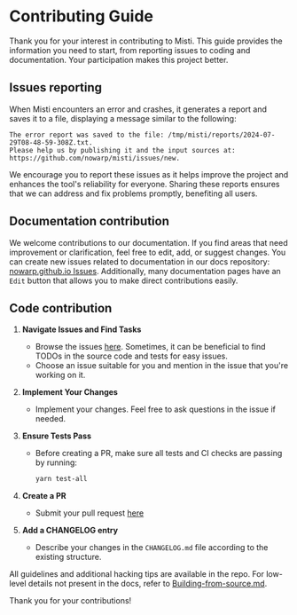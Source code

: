 # Contributing Guide

Thank you for your interest in contributing to Misti. This guide provides the information you need to start, from reporting issues to coding and documentation. Your participation makes this project better.

## Issues reporting
When Misti encounters an error and crashes, it generates a report and saves it to a file, displaying a message similar to the following:

```
The error report was saved to the file: /tmp/misti/reports/2024-07-29T08-48-59-308Z.txt.
Please help us by publishing it and the input sources at:
https://github.com/nowarp/misti/issues/new.
```

We encourage you to report these issues as it helps improve the project and enhances the tool's reliability for everyone. Sharing these reports ensures that we can address and fix problems promptly, benefiting all users.

## Documentation contribution

We welcome contributions to our documentation. If you find areas that need improvement or clarification, feel free to edit, add, or suggest changes. You can create new issues related to documentation in our docs repository: [nowarp.github.io Issues](https://github.com/nowarp/nowarp.github.io/issues). Additionally, many documentation pages have an `Edit` button that allows you to make direct contributions easily.

## Code contribution

1. **Navigate Issues and Find Tasks**
   - Browse the issues [here](https://github.com/nowarp/misti/issues). Sometimes, it can be beneficial to find TODOs in the source code and tests for easy issues.
   - Choose an issue suitable for you and mention in the issue that you're working on it.

2. **Implement Your Changes**
   - Implement your changes. Feel free to ask questions in the issue if needed.

3. **Ensure Tests Pass**
   - Before creating a PR, make sure all tests and CI checks are passing by running:
     ```bash
     yarn test-all
     ```

4. **Create a PR**
   - Submit your pull request [here](https://github.com/nowarp/misti/pulls)

5. **Add a CHANGELOG entry**
   - Describe your changes in the `CHANGELOG.md` file according to the existing structure.

All guidelines and additional hacking tips are available in the repo. For low-level details not present in the docs, refer to [Building-from-source.md](nowarp.github.io/docs/hacking/building-from-source.md).

Thank you for your contributions!
